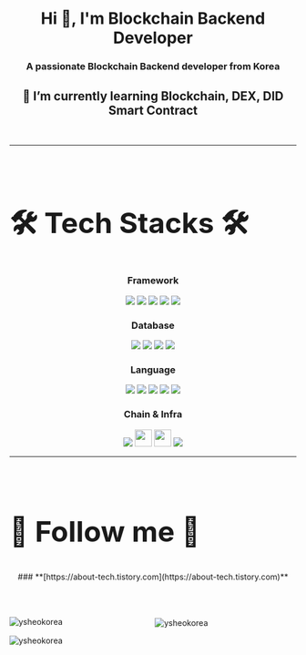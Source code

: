 <center>
<h1 align="center">Hi 👋, I'm Blockchain Backend Developer</h1>
<h3 align="center">A passionate Blockchain Backend developer from Korea</h3>

## 🌱 I’m currently learning **Blockchain, DEX, DID Smart Contract**
<br/>
<hr />
<br/>
<h2 align="left" style="font-size:50px;">🛠️ Tech Stacks 🛠️</h2>

### **Framework**
![](https://img.shields.io/badge/Node.js-339933.svg?style=for-the-badge&logo=nodedotjs&logoColor=white)
![](https://img.shields.io/badge/Express-000000.svg?style=for-the-badge&logo=Express&logoColor=white)
![](https://img.shields.io/badge/Django-092E20.svg?style=for-the-badge&logo=Django&logoColor=white)
![](https://img.shields.io/badge/Spring%20Boot-6DB33F.svg?style=for-the-badge&logo=Spring-Boot&logoColor=white)
![](https://img.shields.io/badge/React-61DAFB.svg?style=for-the-badge&logo=React&logoColor=black)
<br/>
### Database

![](https://img.shields.io/badge/MongoDB-47A248.svg?style=for-the-badge&logo=MongoDB&logoColor=white)
![](https://img.shields.io/badge/MySQL-4479A1.svg?style=for-the-badge&logo=MySQL&logoColor=white)
![](https://img.shields.io/badge/PostgreSQL-4169E1.svg?style=for-the-badge&logo=PostgreSQL&logoColor=white)
![](https://img.shields.io/badge/Sequelize-52B0E7.svg?style=for-the-badge&logo=Sequelize&logoColor=white)
<br/>
### **Language**

![](https://img.shields.io/badge/Spring%20Boot-6DB33F.svg?style=for-the-badge&logo=Spring-Boot&logoColor=white)
![](https://img.shields.io/badge/Python-3776AB.svg?style=for-the-badge&logo=Python&logoColor=white)
![](https://img.shields.io/badge/Markdown-000000.svg?style=for-the-badge&logo=Markdown&logoColor=white)
![](https://img.shields.io/badge/Java-007396?style=for-the-badge&logo=Java&logoColor=white)
![](https://img.shields.io/badge/Solidity-363636.svg?style=for-the-badge&logo=Solidity&logoColor=white)
<br/>
### Chain & Infra

![](https://img.shields.io/badge/Ethereum-3C3C3D.svg?style=for-the-badge&logo=Ethereum&logoColor=white)
<img style="height:30px;" src="https://img1.daumcdn.net/thumb/R1280x0/?scode=mtistory2&fname=https%3A%2F%2Fblog.kakaocdn.net%2Fdn%2FcRl7j5%2FbtrNcn1AAJb%2FZHOZerw1nS44dZsX1eNAjk%2Fimg.png" alt="" class="badgeImage">
<img style="height:30px;" src="https://img1.daumcdn.net/thumb/R1280x0/?scode=mtistory2&fname=https%3A%2F%2Fblog.kakaocdn.net%2Fdn%2Fb3wwxT%2FbtrM9RWWWOx%2Fav9iYdrv7F8BTyLJCM7ybK%2Fimg.png" alt="" class="badgeImage">
![](https://img.shields.io/badge/Web3.js-F16822.svg?style=for-the-badge&logo=web3dotjs&logoColor=white)
<br/>
<hr />
<br/>
<h2 align="left" style="font-size:50px;">🚀️ Follow me 🚀️ </h2>  
### **[https://about-tech.tistory.com](https://about-tech.tistory.com)**

<br/><br/>
<p><img align="left" src="https://github-readme-stats.vercel.app/api/top-langs?username=ysheokorea&show_icons=true&locale=en&layout=compact" alt="ysheokorea" /></p>

<p>&nbsp;<img align="center" src="https://github-readme-stats.vercel.app/api?username=ysheokorea&show_icons=true&locale=en" alt="ysheokorea" /></p>

<p align="left"> <img src="https://komarev.com/ghpvc/?username=ysheokorea&label=Profile%20views&color=0e75b6&style=flat" alt="ysheokorea" /> </p>

</center>
